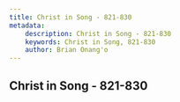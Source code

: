 ```yaml
---
title: Christ in Song - 821-830
metadata:
    description: Christ in Song - 821-830
    keywords: Christ in Song, 821-830
    author: Brian Onang'o
---
```



## Christ in Song - 821-830
  